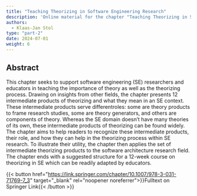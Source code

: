 ```yaml
---
title: "Teaching Theorizing in Software Engineering Research"
description: 'Online material for the chapter "Teaching Theorizing in Software Engineering Research"'
authors:
  - Klaas-Jan Stol
type: "part-2"
date: 2024-07-01
weight: 6
---
```


## Abstract

This chapter seeks to support software engineering (SE) researchers and educators in teaching the importance of theory as well as the theorizing process. Drawing on insights from other fields, the chapter presents 12 intermediate products of theorizing and what they mean in an SE context. These intermediate products serve differentroles: some are theory products to frame research studies, some are theory generators, and others are components of theory. Whereas the SE domain doesn’t have many theories of its own, these intermediate products of theorizing can be found widely. The chapter aims to help readers to recognize these intermediate products, their role, and how they can help in the theorizing process within SE research. To illustrate their utility, the chapter then applies the set of intermediate theorizing products to the software architecture research field. The chapter ends with a suggested structure for a 12-week course on theorizing in SE which can be readily adapted by educators.

{{< button href="https://link.springer.com/chapter/10.1007/978-3-031-71769-7_3" target="_blank" rel="noopener noreferrer">}}Fulltext on Springer Link{{< /button >}}

